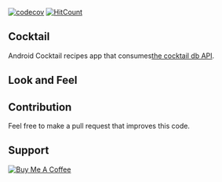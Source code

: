 [![codecov](https://codecov.io/gh/Kevin-Kip/Cocktail/branch/master/graph/badge.svg)](https://codecov.io/gh/Kevin-Kip/Cocktail)
[![HitCount](http://hits.dwyl.io/Kevin-Kip/Cocktail.svg)](http://hits.dwyl.io/Kevin-Kip/Cocktail)

## Cocktail
Android Cocktail recipes app that consumes[the cocktail db API](https://www.thecocktaildb.com/api.php).

## Look and Feel

## Contribution
Feel free to make a pull request that improves this code.

## Support
<a href="https://www.buymeacoffee.com/CHFudJf9j" target="_blank"><img src="https://www.buymeacoffee.com/assets/img/custom_images/purple_img.png" alt="Buy Me A Coffee" style="height: auto !important;width: auto !important;" ></a>